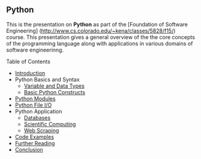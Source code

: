 ## Python

This is the presentation on **Python** as part of the [Foundation of Software Engineering] (http://www.cs.colorado.edu/~kena/classes/5828/f15/) course. This presentation gives a general overview of the the core concepts of the programming language along with applications in various domains of software engineerinng. 

Table of Contents

* [Introduction](https://github.com/joed7/fose_python/blob/master/introduction.md)
* Python Basics and Syntax
  * [Variable and Data Types](https://github.com/joed7/fose_python/blob/master/varaible.md)
  * [Basic Python Constructs](https://github.com/joed7/fose_python/blob/master/syntax.md)
* [Python Modules](https://github.com/joed7/fose_python/blob/master/modules.md)
* [Python File I/O](https://github.com/joed7/fose_python/blob/master/filemangement.md)
* Python Application
  * [Databases](https://github.com/joed7/fose_python/blob/master/databases.md)
  * [Scientific Computing](https://github.com/joed7/fose_python/blob/master/numpy.md)
  * [Web Scraping](https://github.com/joed7/fose_python/blob/master/scraping.md)
* [Code Examples](https://github.com/joed7/fose_python/blob/master/code-example.md)
* [Further Reading](https://github.com/joed7/Python/blob/master/further-reading.md)
* [Conclusion](https://github.com/joed7/Python/blob/master/conclusion.md)
